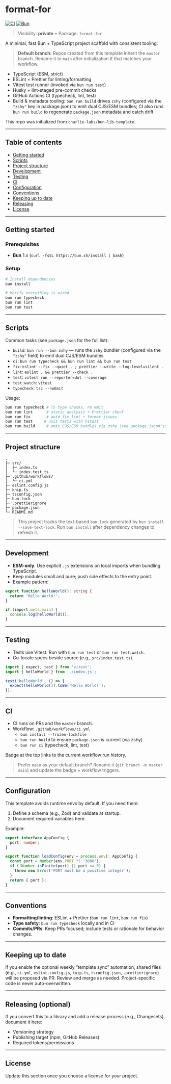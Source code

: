 # format-for

[![CI](https://github.com/charlie-labs/format-for/actions/workflows/ci.yml/badge.svg?branch=master)](https://github.com/charlie-labs/format-for/actions/workflows/ci.yml)
[![Bun](https://img.shields.io/badge/bun-1.x-000)](https://bun.sh)

> Visibility: **private** • Package: `format-for`

A minimal, fast Bun + TypeScript project scaffold with consistent tooling:

> **Default branch:** Repos created from this template inherit the `master` branch. Rename it to `main` after initialization if that matches your workflow.

- TypeScript (ESM, strict)
- ESLint + Prettier for linting/formatting
- Vitest test runner (invoked via `bun run test`)
- Husky + lint-staged pre-commit checks
- GitHub Actions CI (typecheck, lint, test)
- Build & metadata tooling: `bun run build` drives `zshy` (configured via the `"zshy"` key in package.json) to emit dual CJS/ESM bundles; CI also runs `bun run build` to regenerate `package.json` metadata and catch drift

This repo was initialized from `charlie-labs/bun-lib-template`.

---

## Table of contents

- [Getting started](#getting-started)
- [Scripts](#scripts)
- [Project structure](#project-structure)
- [Development](#development)
- [Testing](#testing)
- [CI](#ci)
- [Configuration](#configuration)
- [Conventions](#conventions)
- [Keeping up to date](#keeping-up-to-date)
- [Releasing](#releasing-optional)
- [License](#license)

---

## Getting started

### Prerequisites

- **Bun** 1.x (`curl -fsSL https://bun.sh/install | bash`)

### Setup

```bash
# Install dependencies
bun install

# Verify everything is wired
bun run typecheck
bun run lint
bun run test
```

---

## Scripts

Common tasks (see `package.json` for the full list):

- `build`: `bun run --bun zshy` — runs the `zshy` bundler (configured via the `"zshy"` field) to emit dual CJS/ESM bundles
- `ci`: `bun run typecheck && bun run lint && bun run test`
- `fix`: `eslint --fix --quiet . ; prettier --write --log-level=silent .`
- `lint`: `eslint . && prettier --check .`
- `test`: `vitest run --reporter=dot --coverage`
- `test:watch`: `vitest`
- `typecheck`: `tsc --noEmit`

Usage:

```bash
bun run typecheck # TS type checks, no emit
bun run lint      # static analysis + Prettier check
bun run fix       # auto-fix lint + format issues
bun run test     # unit tests with Vitest
bun run build     # emit CJS/ESM bundles via zshy (see package.json#"zshy")
```

---

## Project structure

```
.
├─ src/
│  ├─ index.ts
│  └─ index.test.ts
├─ .github/workflows/
│  └─ ci.yml
├─ eslint.config.js
├─ knip.ts
├─ tsconfig.json
├─ bun.lock
├─ .prettierignore
├─ package.json
└─ README.md
```

> This project tracks the text-based `bun.lock` generated by `bun install --save-text-lock`. Run `bun install` after dependency changes to refresh it.

---

## Development

- **ESM-only**. Use explicit `.js` extensions on local imports when bundling TypeScript.
- Keep modules small and pure; push side effects to the entry point.
- Example pattern:

```ts
export function helloWorld(): string {
  return 'Hello World!';
}

if (import.meta.main) {
  console.log(helloWorld());
}
```

---

## Testing

- Tests use Vitest. Run with `bun run test` or `bun run test:watch`.
- Co-locate specs beside source (e.g., `src/index.test.ts`).

```ts
import { expect, test } from 'vitest';
import { helloWorld } from './index.js';

test('helloWorld', () => {
  expect(helloWorld()).toBe('Hello World!');
});
```

---

## CI

- CI runs on PRs and the `master` branch.
- Workflow: `.github/workflows/ci.yml`
  - `bun install --frozen-lockfile`
  - `bun run build` to ensure `package.json` is current (via zshy)
  - `bun run ci` (typecheck, lint, test)

Badge at the top links to the current workflow run history.

> Prefer `main` as your default branch? Rename it (`git branch -m master main`) and update the badge + workflow triggers.

---

## Configuration

This template avoids runtime envs by default. If you need them:

1. Define a schema (e.g., Zod) and validate at startup.
2. Document required variables here.

Example:

```ts
export interface AppConfig {
  port: number;
}

export function loadConfig(env = process.env): AppConfig {
  const port = Number(env.PORT ?? '3000');
  if (!Number.isFinite(port) || port <= 0) {
    throw new Error('PORT must be a positive integer');
  }
  return { port };
}
```

---

## Conventions

- **Formatting/linting**: ESLint + Prettier (`bun run lint`, `bun run fix`)
- **Type safety**: `bun run typecheck` locally and in CI
- **Commits/PRs**: Keep PRs focused; include tests or rationale for behavior changes.

---

## Keeping up to date

If you enable the optional weekly “template sync” automation, shared files (e.g., `ci.yml`, `eslint.config.js`, `knip.ts`, `tsconfig.json`, `.prettierignore`) will be proposed via PR. Review and merge as needed. Project-specific code is never auto-overwritten.

---

## Releasing (optional)

If you convert this to a library and add a release process (e.g., Changesets), document it here:

- Versioning strategy
- Publishing target (npm, GitHub Releases)
- Required tokens/permissions

---

## License

Update this section once you choose a license for your project.
